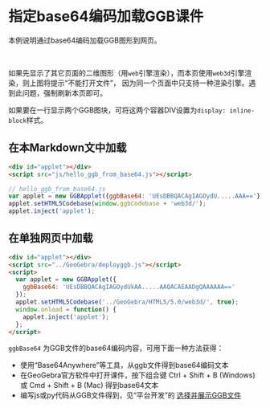 # 指定base64编码加载GGB课件

本例说明通过base64编码加载GGB图形到网页。

<div id="applet" style="display: inline-block"></div>
<div id="applet2" style="display: inline-block"></div>
<script src="js/hello_ggb_from_base64.js"></script>

如果先显示了其它页面的二维图形（用`web`引擎渲染），而本页使用`web3d`引擎渲染，则上图将提示“不能打开文件”，
因为同一个页面中只支持一种渲染引擎。遇到此问题，强制刷新本页即可。

如果要在一行显示两个GGB图块，可将这两个容器DIV设置为`display: inline-block`样式。

## 在本Markdown文中加载

```html
<div id="applet"></div>
<script src="js/hello_ggb_from_base64.js"></script>
```

```js
// hello_ggb_from_base64.js
var applet = new GGBApplet({ggbBase64: 'UEsDBBQACAgIAGOydU.....AAA=='});
applet.setHTML5Codebase(window.ggbCodebase + 'web3d/');
applet.inject('applet');
```

## 在单独网页中加载

```html
<div id="applet"></div>
<script src="../GeoGebra/deployggb.js"></script>
<script>
  var applet = new GGBApplet({
    ggbBase64: 'UEsDBBQACAgIAGOydUkAA.....AAQACAEAADgQAAAAAA=='
  });
  applet.setHTML5Codebase('../GeoGebra/HTML5/5.0/web3d/', true);
  window.onload = function() {
    applet.inject('applet');
  };
</script>
```

`ggbBase64` 为GGB文件的base64编码内容，可用下面一种方法获得：
  - 使用“Base64Anywhere”等工具，从ggb文件得到base64编码文本
  - 在GeoGebra官方软件中打开课件，按下组合键 Ctrl + Shift + B (Windows) 或 Cmd + Shift + B (Mac) 得到base64文本
  - 编写js或py代码从GGB文件得到，见“平台开发”的 [选择并展示GGB文件](show_ggb_file)
